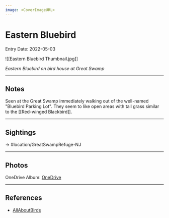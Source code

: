 ```yaml
---
image: <CoverImageURL>
---
```


# Eastern Bluebird
Entry Date: 2022-05-03

![[Eastern Bluebird Thumbnail.jpg]]

*Eastern Bluebird on bird house at Great Swamp*

---------------------------------------------------------------
## Notes
Seen at the Great Swamp immediately walking out of the well-named "Bluebird Parking Lot". They seem to like open areas with tall grass similar to the [[Red-winged Blackbird]].

---------------------------------------------------------------
## Sightings

-> #location/GreatSwampRefuge-NJ 

---------------------------------------------------------------
## Photos
OneDrive Album: [OneDrive](https://1drv.ms/u/s!AvaIuMdCo_w-2FNLgAXZsI0SRJ5W?e=fCuhaj)

---------------------------------------------------------------
## References
- [AllAboutBirds](https://www.allaboutbirds.org/guide/Eastern_Bluebird/overview)